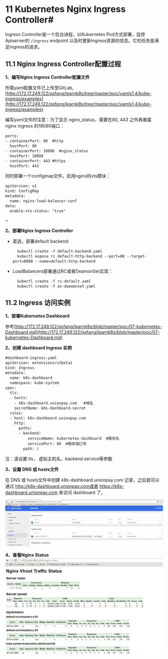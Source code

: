 # 11 Kubernetes Nginx Ingress Controller#

Ingress Controller是一个后台进程，以Kubernetes Pod方式部署，监控Apiserver的 `/ingress` endpoint 以及时更新Ingress资源的信息。它的任务是满足ingress的请求。

## 11.1 Nginx Ingress Controller配置过程 ##

**1、编写Nginx Ingress Controller配置文件**

所需yaml配置文件已上传至GitLab, [http://172.17.249.122/qsfang/learnk8s/tree/master/poc/yamls1.4/kube-ingress/examples](http://172.17.249.122/qsfang/learnk8s/tree/master/poc/yamls1.4/kube-ingress/examples)

编写yaml文件时注意：为了显示 nginx_status，需要在80, 443 之外再暴露 nginx ingress 的18080端口：

	ports:
	- containerPort: 80  #http
	  hostPort: 80
	- containerPort: 18080  #nginx_status
	  hostPort: 18080
	- containerPort: 443 #https
	  hostPort: 443
 

同时部署一个configmap文件，启用nginx的vts模块：


	apiVersion: v1
	kind: ConfigMap
	metadata:
	  name: nginx-load-balancer-conf
	data:
	  enable-vts-status: "true"
~

**2、部署Nginx Ingress Controller**

- 首选，部署default backend:

		kubectl create -f default-backend.yaml
		kubectl expose rc default-http-backend --port=80 --target-port=8080 --name=default-http-backend
- LoadBalancers部署通过RC或者DeamonSet实现：
		
		kubectl create -f rc-default.yaml
		kubectl create -f as-daemonset.yaml 


## 11.2 Ingress 访问实例 ##

**1、部署Kubernetes Dashboard**

参考[http://172.17.249.122/qsfang/learnk8s/blob/master/poc/07-kubernetes-Dashboard.md](http://172.17.249.122/qsfang/learnk8s/blob/master/poc/07-kubernetes-Dashboard.md)

**2、创建 dashboard Ingress 实例**

	#dashboard-ingress.yaml													   
	apiVersion: extensions/v1beta1
	kind: Ingress
	metadata:
	  name: k8s-dashboard
	  namespace: kube-system
	spec:
	  tls:
	  - hosts:
	    - k8s-dashboard.unionpay.com   #域名
	    secretName: k8s-dashboard-secret  
	  rules:
	  - host: k8s-dashboard.unionpay.com
	    http:
	      paths:
	      - backend:
	          serviceName: kubernetes-dashboard  #服务名
	          servicePort: 80  #服务端口号
	        path: /
注：请设置 tls， 虚拟主机名，backend service等参数

**3、设置 DNS 或 hosts文件**

在 DNS 或 hosts文件中创建 k8s-dashboard.unionpay.com 记录，之后就可以通过 http://k8s-dashboard.unionpay.com或者 https://k8s-dashboard.unionpay.com 来访问 dashboard 了。

![](imgs/poc_ingress_dashboard.JPG)

**4、查看Nginx Status**
![](imgs/poc_ingress_nginxstatus.JPG)